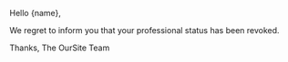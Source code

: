 Hello {name},

We regret to inform you that your professional status has been revoked.

Thanks,
The OurSite Team
